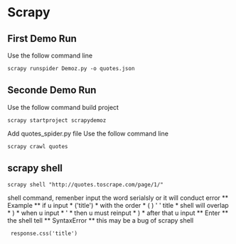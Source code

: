 # Scrapy
## First Demo Run
Use the follow command line
```
scrapy runspider Demoz.py -o quotes.json
```
## Seconde Demo Run
Use the follow command build project
```
scrapy startproject scrapydemoz
```
Add quotes_spider.py file
Use the follow command line
```
scrapy crawl quotes
```
## scrapy shell
```
scrapy shell "http://quotes.toscrape.com/page/1/"
```
shell command, remenber input the word serialsly or it will conduct error
** Example ** if u input * ('title') * with the order * ( ) ' ' title * shell
will overlap * ) * when u input * ' * then u must reinput * ) * after that u input 
** Enter ** the shell tell ** SyntaxError **
this may be a bug of scrapy shell
```
 response.css('title')
```

